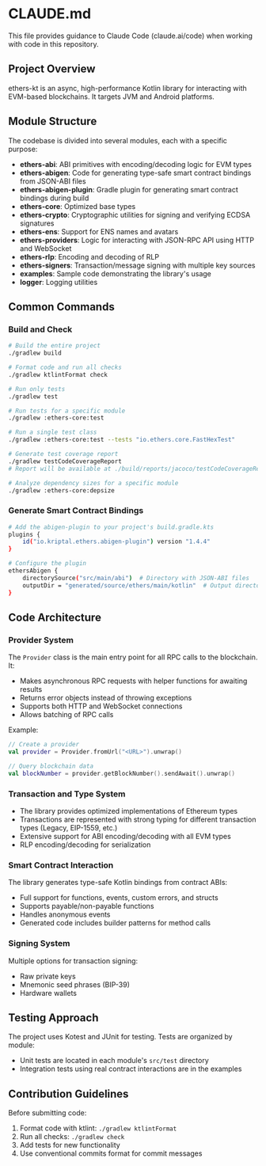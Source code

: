 # CLAUDE.md

This file provides guidance to Claude Code (claude.ai/code) when working with code in this repository.

## Project Overview

ethers-kt is an async, high-performance Kotlin library for interacting with EVM-based blockchains. It targets JVM and Android platforms.

## Module Structure

The codebase is divided into several modules, each with a specific purpose:

- **ethers-abi**: ABI primitives with encoding/decoding logic for EVM types
- **ethers-abigen**: Code for generating type-safe smart contract bindings from JSON-ABI files
- **ethers-abigen-plugin**: Gradle plugin for generating smart contract bindings during build
- **ethers-core**: Optimized base types
- **ethers-crypto**: Cryptographic utilities for signing and verifying ECDSA signatures
- **ethers-ens**: Support for ENS names and avatars
- **ethers-providers**: Logic for interacting with JSON-RPC API using HTTP and WebSocket
- **ethers-rlp**: Encoding and decoding of RLP
- **ethers-signers**: Transaction/message signing with multiple key sources
- **examples**: Sample code demonstrating the library's usage
- **logger**: Logging utilities

## Common Commands

### Build and Check

```bash
# Build the entire project
./gradlew build

# Format code and run all checks
./gradlew ktlintFormat check

# Run only tests
./gradlew test

# Run tests for a specific module
./gradlew :ethers-core:test

# Run a single test class
./gradlew :ethers-core:test --tests "io.ethers.core.FastHexTest"

# Generate test coverage report
./gradlew testCodeCoverageReport
# Report will be available at ./build/reports/jacoco/testCodeCoverageReport/html/index.html

# Analyze dependency sizes for a specific module
./gradlew :ethers-core:depsize
```

### Generate Smart Contract Bindings

```bash
# Add the abigen-plugin to your project's build.gradle.kts
plugins {
    id("io.kriptal.ethers.abigen-plugin") version "1.4.4"
}

# Configure the plugin
ethersAbigen {
    directorySource("src/main/abi")  # Directory with JSON-ABI files
    outputDir = "generated/source/ethers/main/kotlin"  # Output directory
}
```

## Code Architecture

### Provider System

The `Provider` class is the main entry point for all RPC calls to the blockchain. It:
- Makes asynchronous RPC requests with helper functions for awaiting results
- Returns error objects instead of throwing exceptions
- Supports both HTTP and WebSocket connections
- Allows batching of RPC calls

Example:
```kotlin
// Create a provider
val provider = Provider.fromUrl("<URL>").unwrap()

// Query blockchain data
val blockNumber = provider.getBlockNumber().sendAwait().unwrap()
```

### Transaction and Type System

- The library provides optimized implementations of Ethereum types
- Transactions are represented with strong typing for different transaction types (Legacy, EIP-1559, etc.)
- Extensive support for ABI encoding/decoding with all EVM types
- RLP encoding/decoding for serialization

### Smart Contract Interaction

The library generates type-safe Kotlin bindings from contract ABIs:
- Full support for functions, events, custom errors, and structs
- Supports payable/non-payable functions
- Handles anonymous events
- Generated code includes builder patterns for method calls

### Signing System

Multiple options for transaction signing:
- Raw private keys
- Mnemonic seed phrases (BIP-39)
- Hardware wallets

## Testing Approach

The project uses Kotest and JUnit for testing. Tests are organized by module:
- Unit tests are located in each module's `src/test` directory
- Integration tests using real contract interactions are in the examples

## Contribution Guidelines

Before submitting code:
1. Format code with ktlint: `./gradlew ktlintFormat`
2. Run all checks: `./gradlew check`
3. Add tests for new functionality
4. Use conventional commits format for commit messages